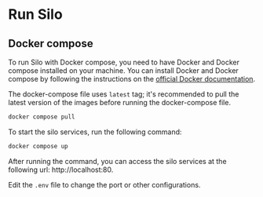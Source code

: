 # Run Silo


## Docker compose
To run Silo with Docker compose, you need to have Docker and Docker compose installed on your machine. You can install Docker and Docker compose by following the instructions on the [official Docker documentation](https://docs.docker.com/get-docker/).

The docker-compose file uses `latest` tag; it's recommended to pull the latest version of the images before running the docker-compose file.

```bash
docker compose pull
```

To start the silo services, run the following command:

```bash
docker compose up
```

After running the command, you can access the silo services at the following url: http://localhost:80.

Edit the `.env` file to change the port or other configurations.